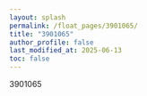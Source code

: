 ```yaml
---
layout: splash
permalink: /float_pages/3901065/
title: "3901065"
author_profile: false
last_modified_at: 2025-06-13
toc: false
---
```

 
3901065
